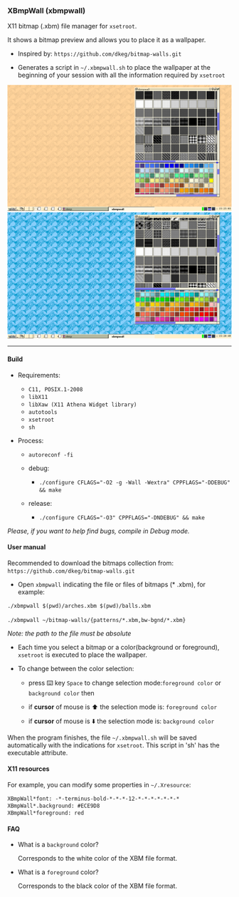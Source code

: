### XBmpWall (xbmpwall)

X11 bitmap (.xbm) file manager for `xsetroot`.

It shows a bitmap preview and allows you to place it as a wallpaper.

- Inspired by: `https://github.com/dkeg/bitmap-walls.git`

- Generates a script in `~/.xbmpwall.sh` to place the wallpaper at the beginning of your session with all the information required by `xsetroot`




<img src="https://github.com/daltomi/xbmpwall/raw/master/preview02.png"/>

<img src="https://github.com/daltomi/xbmpwall/raw/master/preview03.png"/>


---

#### Build

* Requirements:
  +  `C11, POSIX.1-2008`
  + `libX11`
  + `libXaw (X11 Athena Widget library)`
  + `autotools`
  + `xsetroot`
  + `sh`

* Process:

  + `autoreconf -fi`

  * debug:
      + `./configure CFLAGS="-O2 -g -Wall -Wextra" CPPFLAGS="-DDEBUG" && make`

  * release:
      + `./configure CFLAGS="-O3" CPPFLAGS="-DNDEBUG" && make`


_Please, if you want to help find bugs, compile in Debug mode._


#### User manual

Recommended to download the bitmaps collection from: `https://github.com/dkeg/bitmap-walls.git`


- Open `xbmpwall` indicating the file or files of bitmaps (* .xbm), for example:

```
./xbmpwall $(pwd)/arches.xbm $(pwd)/balls.xbm

./xbmpwall ~/bitmap-walls/{patterns/*.xbm,bw-bgnd/*.xbm}

```

_Note: the path to the file must be absolute_

- Each time you select a bitmap or a color(background or foreground), `xsetroot` is executed to place the wallpaper.

- To change between the color selection:

  - press :keyboard: key `Space` to change selection mode:`foreground color` or `background color` then

  - if **cursor** of mouse is :arrow_up: the selection mode is: `foreground color`

  - if **cursor** of mouse is :arrow_down: the selection mode is: `background color`


When the program finishes, the file `~/.xbmpwall.sh` will be saved automatically with the indications for `xsetroot`.
This script in 'sh' has the executable attribute.


#### X11 resources

For example, you can modify some properties in `~/.Xresource`:

```
XBmpWall*font: -*-terminus-bold-*-*-*-12-*-*-*-*-*-*-*
XBmpWall*.background: #ECE9D8
XBmpWall*foreground: red

```


#### FAQ

- What is a `background` color?

    Corresponds to the white color of the XBM file format.

- What is a `foreground` color?

    Corresponds to the black color of the XBM file format.
